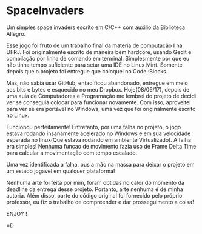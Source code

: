 # SpaceInvaders
Um simples space invaders escrito em C/C++ com auxilio da Biblioteca Allegro.

Esse jogo foi fruto de um trabalho final da materia de computação I na UFRJ.
Foi originalmente escrito de maneira bem hardcore, usando Gedit e compilação por linha de comando em terminal. Simplesmente por que eu não tinha tempo suficiente para setar uma IDE no Linux Mint. Somente depois que o projeto foi entregue que coloquei no Code::Blocks.

Mas, não sabia usar GitHub, entao ficou abandonado, entregue em meio aos bits e bytes e esquecido no meu Dropbox. Hoje(08/06/17), depois de uma aula de Computadores e Programação me lembrei do projeto de decidi ver se conseguia colocar para funcionar novamente. Com isso, aproveitei para ver se era portável no Windows, uma vez que foi originalmente escrito no Linux.

Funcionou perfeitamente! Entretanto, por uma falha no projeto, o jogo estava rodando insanamente acelerado no Windows e em sua velocidade esperada no linux(Que estava rodando em ambiente Virtualizado). A falha era simples! Nenhuma funcao de movimento fazia uso de Frame Delta Time para calcular a movimentação com tempo escalado.

Uma vez identificada a falha, pus a mão na massa para deixar o projeto em um estado jogavel em qualquer plataforma!

Nenhuma arte foi feita por mim, foram obtidas no calor do momento da deadline da entrega desse projeto. Portanto, arte nenhuma é de minha autoria. Além disso, parte do código original foi fornecido pelo próprio professor, eu fiz o trabalho de compreender e dar prosseguimento a coisa!

ENJOY !

=D
